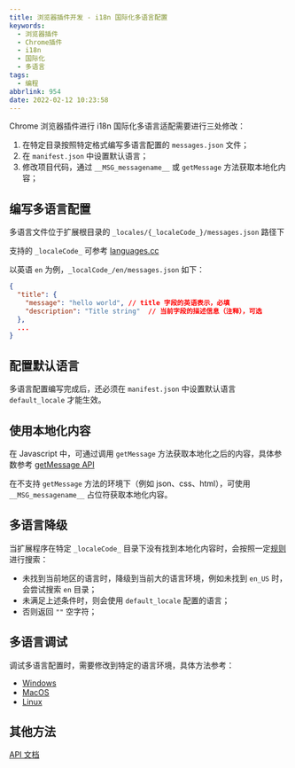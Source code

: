 ```yaml
---
title: 浏览器插件开发 - i18n 国际化多语言配置
keywords:
  - 浏览器插件
  - Chrome插件
  - i18n
  - 国际化
  - 多语言
tags:
  - 编程
abbrlink: 954
date: 2022-02-12 10:23:58
---
```


Chrome 浏览器插件进行 i18n 国际化多语言适配需要进行三处修改：
1. 在特定目录按照特定格式编写多语言配置的 `messages.json` 文件；
2. 在 `manifest.json` 中设置默认语言；
3. 修改项目代码，通过 `__MSG_messagename__` 或 `getMessage` 方法获取本地化内容；

## 编写多语言配置

多语言文件位于扩展根目录的 `_locales/{_localeCode_}/messages.json` 路径下

支持的 `_localeCode_` 可参考 [languages.cc](https://src.chromium.org/viewvc/chrome/trunk/src/third_party/cld/languages/internal/languages.cc)


以英语 `en` 为例，`_localCode_/en/messages.json` 如下：
```json
{
  "title": {
    "message": "hello world", // title 字段的英语表示，必填
    "description": "Title string"  // 当前字段的描述信息（注释），可选
  },
  ...
}
```

## 配置默认语言

多语言配置编写完成后，还必须在 `manifest.json` 中设置默认语言 `default_locale` 才能生效。

## 使用本地化内容

在 Javascript 中，可通过调用 `getMessage` 方法获取本地化之后的内容，具体参数参考 [getMessage API](https://developer.chrome.com/docs/extensions/reference/i18n/#method-getMessage)

在不支持 `getMessage` 方法的环境下（例如 json、css、html），可使用 `__MSG_messagename__` 占位符获取本地化内容。

## 多语言降级

当扩展程序在特定 `_localeCode_` 目录下没有找到本地化内容时，会按照一定[规则](https://developer.chrome.com/docs/extensions/reference/i18n/#searching-for-messages)进行搜索：
- 未找到当前地区的语言时，降级到当前大的语言环境，例如未找到 `en_US` 时，会尝试搜索 `en` 目录；
- 未满足上述条件时，则会使用 `default_locale` 配置的语言；
- 否则返回 `""` 空字符；


## 多语言调试

调试多语言配置时，需要修改到特定的语言环境，具体方法参考：
- [Windows](https://developer.chrome.com/docs/extensions/reference/i18n/#windows)
- [MacOS](https://developer.chrome.com/docs/extensions/reference/i18n/#mac-os-x)
- [Linux](https://developer.chrome.com/docs/extensions/reference/i18n/#linux)

## 其他方法

[API 文档](https://developer.chrome.com/docs/extensions/reference/i18n/#method)